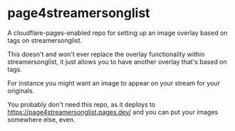 # page4streamersonglist

A cloudflare-pages-enabled repo for setting up an image overlay based on tags on streamersonglist.

This doesn't and won't ever replace the overlay functionality within streamersonglist, it just allows you to have another overlay that's based on tags.

For instance you might want an image to appear on your stream for your originals.

You probably don't need this repo, as it deploys to https://page4streamersonglist.pages.dev/ and you can put your images somewhere else, even.
